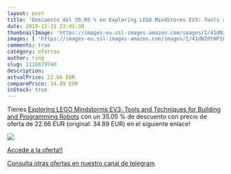 ```yaml
---
layout: post
title: 'Descuento del 35.05 % en Exploring LEGO Mindstorms EV3: Tools and'
date: 2019-12-31 22:41:30
thumbnailImage: 'https://images-eu.ssl-images-amazon.com/images/I/41dNZdtHPIL._SL200_.jpg'
images: [ 'https://images-eu.ssl-images-amazon.com/images/I/41dNZdtHPIL._SL200_.jpg' ]
comments: true
category: ofertas
author: ring
slug: 1118879740
description:
actualPrice: 22.66 EUR
comparePrice: 34.89 EUR
inStock: true
---
```


Tienes [Exploring LEGO Mindstorms EV3: Tools and Techniques for Building and Programming Robots](https://www.amazon.com/dp/1118879740/?tag=redken08-20) con un 35.05 % de descuento con precio de oferta de 22.66 EUR (original: 34.89 EUR) en el siguiente enlace!

[![](https://images-eu.ssl-images-amazon.com/images/I/41dNZdtHPIL._SL200_.jpg)](https://www.amazon.com/dp/1118879740/?tag=redken08-20)

[Accede a la oferta!!](https://www.amazon.com/dp/1118879740/?tag=redken08-20)

[Consulta otras ofertas en nuestro canal de telegram](https://t.me/s/ofertas25)
